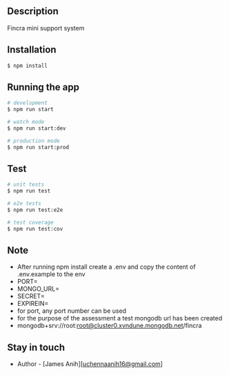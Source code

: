 ## Description

Fincra mini support system

## Installation

```bash
$ npm install
```

## Running the app

```bash
# development
$ npm run start

# watch mode
$ npm run start:dev

# production mode
$ npm run start:prod
```

## Test

```bash
# unit tests
$ npm run test

# e2e tests
$ npm run test:e2e

# test coverage
$ npm run test:cov
```

## Note

- After running npm install create a .env and copy the content of .env.example to the env
- PORT=
- MONGO_URL=
- SECRET=
- EXPIREIN=
- for port, any port number can be used
- for the purpose of the assessment a test mongodb url has been created
- mongodb+srv://root:root@cluster0.xvndune.mongodb.net/fincra


## Stay in touch

- Author - [James Anih][uchennaanih16@gmail.com]

